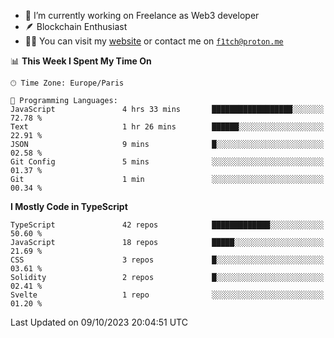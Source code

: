 - 🔭 I’m currently working on Freelance as Web3 developer
- 🪶 Blockchain Enthusiast
- 👨‍💻 You can visit my [website](https://f1tch.xyz) or contact me on [`f1tch@proton.me`](mailto:f1tch@proton.me)

<!--START_SECTION:waka-->
📊 **This Week I Spent My Time On** 

```text
🕑︎ Time Zone: Europe/Paris

💬 Programming Languages: 
JavaScript               4 hrs 33 mins       ██████████████████░░░░░░░   72.78 % 
Text                     1 hr 26 mins        ██████░░░░░░░░░░░░░░░░░░░   22.91 % 
JSON                     9 mins              █░░░░░░░░░░░░░░░░░░░░░░░░   02.58 % 
Git Config               5 mins              ░░░░░░░░░░░░░░░░░░░░░░░░░   01.37 % 
Git                      1 min               ░░░░░░░░░░░░░░░░░░░░░░░░░   00.34 % 
```

**I Mostly Code in TypeScript** 

```text
TypeScript               42 repos            █████████████░░░░░░░░░░░░   50.60 % 
JavaScript               18 repos            █████░░░░░░░░░░░░░░░░░░░░   21.69 % 
CSS                      3 repos             █░░░░░░░░░░░░░░░░░░░░░░░░   03.61 % 
Solidity                 2 repos             █░░░░░░░░░░░░░░░░░░░░░░░░   02.41 % 
Svelte                   1 repo              ░░░░░░░░░░░░░░░░░░░░░░░░░   01.20 % 
```




 Last Updated on 09/10/2023 20:04:51 UTC
<!--END_SECTION:waka-->
